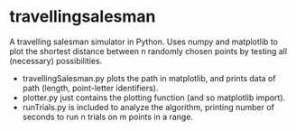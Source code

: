 # travellingsalesman
A travelling salesman simulator in Python. Uses numpy and matplotlib to plot the shortest distance between n randomly chosen points by testing all (necessary) possibilities.
- travellingSalesman.py plots the path in matplotlib, and prints data of path (length, point-letter identifiers).
- plotter.py just contains the plotting function (and so matplotlib import).
- runTrials.py is included to analyze the algorithm, printing number of seconds to run n trials on m points in a range.
